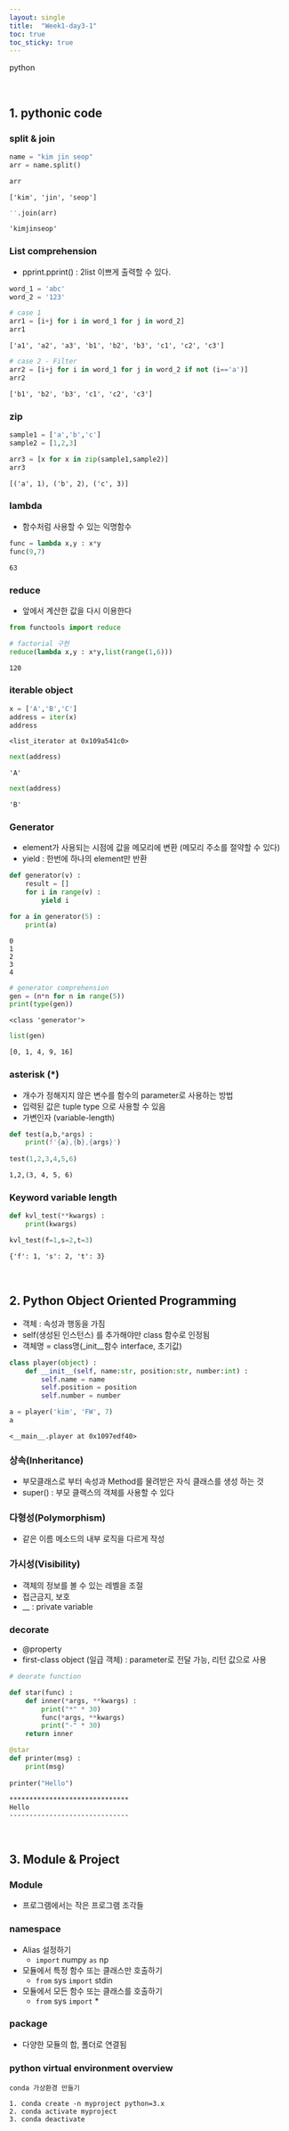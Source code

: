 ```yaml
---
layout: single
title:  "Week1-day3-1"
toc: true
toc_sticky: true
---
```



python

<br>   

## 1. pythonic code

### split & join


```python
name = "kim jin seop"
arr = name.split()

arr
```




    ['kim', 'jin', 'seop']




```python
''.join(arr)
```




    'kimjinseop'



### List comprehension  


- pprint.pprint() : 2list 이쁘게 출력할 수 있다.


```python
word_1 = 'abc'
word_2 = '123'
```


```python
# case 1
arr1 = [i+j for i in word_1 for j in word_2]
arr1
```




    ['a1', 'a2', 'a3', 'b1', 'b2', 'b3', 'c1', 'c2', 'c3']




```python
# case 2 - Filter
arr2 = [i+j for i in word_1 for j in word_2 if not (i=='a')]
arr2
```




    ['b1', 'b2', 'b3', 'c1', 'c2', 'c3']



### zip 


```python
sample1 = ['a','b','c']
sample2 = [1,2,3]
```


```python
arr3 = [x for x in zip(sample1,sample2)]
arr3
```




    [('a', 1), ('b', 2), ('c', 3)]



### lambda
- 함수처럼 사용할 수 있는 익명함수


```python
func = lambda x,y : x*y
func(9,7)
```




    63



### reduce
- 앞에서 계산한 값을 다시 이용한다


```python
from functools import reduce

# factorial 구현
reduce(lambda x,y : x*y,list(range(1,6)))
```




    120



### iterable object


```python
x = ['A','B','C']
address = iter(x)
address
```




    <list_iterator at 0x109a541c0>




```python
next(address)
```




    'A'




```python
next(address)
```




    'B'



### Generator
- element가 사용되는 시점에 값을 메모리에 변환 (메모리 주소를 절약할 수 있다)
- yield : 한번에 하나의 element만 반환


```python
def generator(v) :
    result = []
    for i in range(v) :
        yield i
```


```python
for a in generator(5) :
    print(a)
```

    0
    1
    2
    3
    4



```python
# generator comprehension
gen = (n*n for n in range(5))
print(type(gen))
```

    <class 'generator'>



```python
list(gen)
```




    [0, 1, 4, 9, 16]



### asterisk (*)
- 개수가 정해지지 않은 변수를 함수의 parameter로 사용하는 방법
- 입력된 값은 tuple type 으로 사용할 수 있음
- 가변인자 (variable-length)


```python
def test(a,b,*args) :
    print(f'{a},{b},{args}')
    
test(1,2,3,4,5,6)
```

    1,2,(3, 4, 5, 6)


### Keyword variable length


```python
def kvl_test(**kwargs) :
    print(kwargs)

kvl_test(f=1,s=2,t=3)
```

    {'f': 1, 's': 2, 't': 3}


<br>

## 2. Python Object Oriented Programming
- 객체 : 속성과 행동을 가짐
- self(생성된 인스턴스) 를 추가해야만 class 함수로 인정됨
- 객체명 = class명(_init__함수 interface, 초기값) 


```python
class player(object) :
    def __init__(self, name:str, position:str, number:int) :
        self.name = name
        self.position = position
        self.number = number
```


```python
a = player('kim', 'FW', 7)
a
```




    <__main__.player at 0x1097edf40>



### 상속(Inheritance)
- 부모클래스로 부터 속성과 Method를 물려받은 자식 클래스를 생성 하는 것
- super() : 부모 클랙스의 객체를 사용할 수 있다

### 다형성(Polymorphism)
- 같은 이름 메소드의 내부 로직을 다르게 작성

### 가시성(Visibility)
- 객체의 정보를 볼 수 있는 레벨을 조절
- 접근금지, 보호
- __ : private variable

### decorate
- @property
- first-class object (일급 객체) : parameter로 전달 가능, 리턴 값으로 사용


```python
# deorate function 

def star(func) :
    def inner(*args, **kwargs) :
        print("*" * 30)
        func(*args, **kwargs)
        print("-" * 30)
    return inner

@star
def printer(msg) :
    print(msg)
    
printer("Hello")
```

    ******************************
    Hello
    ------------------------------


<br>

## 3. Module & Project

### Module
- 프로그램에서는 작은 프로그램 조각들

### namespace
- Alias 설정하기
    - `import` numpy `as` np
- 모듈에서 특정 함수 또는 클래스만 호출하기
    - `from` sys `import` stdin
- 모듈에서 모든 함수 또는 클래스를 호출하기
    - `from` sys `import` *
    
### package
- 다양한 모듈의 합, 폴더로 연결됨

### python virtual environment overview


```
conda 가상환경 만들기

1. conda create -n myproject python=3.x
2. conda activate myproject
3. conda deactivate

```
